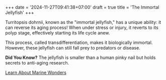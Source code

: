 +++
date = '2024-11-27T09:41:38+07:00'
draft = true
title = 'The Immortal Jellyfish'
+++

<!-- # The Immortal Jellyfish -->

Turritopsis dohrnii, known as the "immortal jellyfish," has a unique ability: it can reverse its aging process! When under stress or injury, it reverts to its polyp stage, effectively starting its life cycle anew.

This process, called transdifferentiation, makes it biologically immortal. However, these jellyfish can still fall prey to predators or disease.

**Did You Know?** The jellyfish is smaller than a human pinky nail but holds secrets to anti-aging research.

[Learn About Marine Wonders](https://www.nationalgeographic.com)
